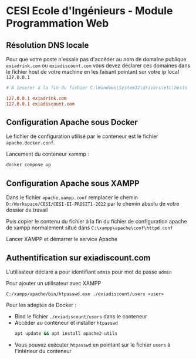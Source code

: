 # CESI Ecole d'Ingénieurs - Module Programmation Web

## Résolution DNS locale

Pour que votre poste n'essaie pas d'accéder au nom de domaine publique `exiadrink.com` ou `exiadiscount.com` vous devez déclarer ces domaines dans le fichier host de votre machine en les faisant pointant sur votre ip local `127.0.0.1`

```conf
# A inserer à la fin du fichier C:\Windows\System32\drivers\etc\hosts

127.0.0.1 exiadrink.com 
127.0.0.1 exiadiscount.com 
```

## Configuration Apache sous Docker

Le fichier de configuration utilisé par le conteneur est le fichier `apache.docker.conf`.

Lancement du conteneur xammp :

```bash 
docker compose up
```

## Configuration Apache sous XAMPP

Dans le fichier `apache.xampp.conf` remplacer le chemin `D:/Workspace/CESI/CESI-EI-PROSIT1-2022` par le chemin absolu de votre dossier de travail

Puis copier le contenu du fichier à la fin du fichier de configuration apache de xampp normalement situé dans `C:\xampp\apache\conf\httpd.conf`

Lancer XAMPP et démarrer le service Apache

## Authentification sur exiadiscount.com

L'utilisateur déclaré a pour identifiant `admin` pour mot de passe `admin`

Pour ajouter un utilisateur avec XAMPP
```
C:/xampp/apache/bin/htpasswd.exe ./exiadiscount/users <user>
```

Pour les adeptes de Docker :

* Bind le fichier `./exiadiscount/users` dans le conteneur
* Accéder au conteneur et installer `htpasswd`
    ```bash
    apt update && apt install apache2-utils
    ```
* Vous pouvez exécuter `htpasswd` en pointant sur le fichier `users` à l'intérieur du conteneur



